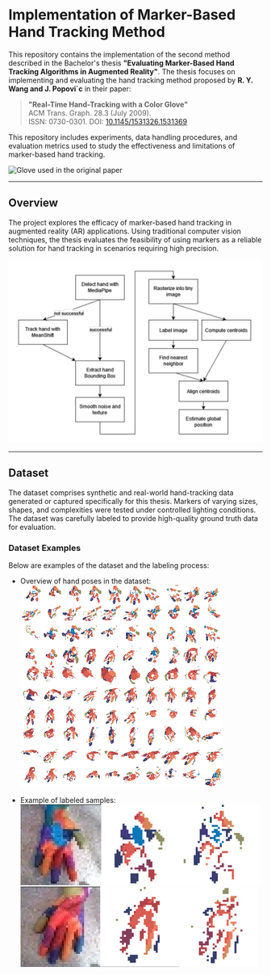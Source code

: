 # Implementation of Marker-Based Hand Tracking Method

This repository contains the implementation of the second method described in the Bachelor's thesis **"Evaluating Marker-Based Hand Tracking Algorithms in Augmented Reality"**. The thesis focuses on implementing and evaluating the hand tracking method proposed by **R. Y. Wang and J. Popovi´c** in their paper:

> **"Real-Time Hand-Tracking with a Color Glove"**  
> ACM Trans. Graph. 28.3 (July 2009).  
> ISSN: 0730-0301. DOI: [10.1145/1531326.1531369](https://doi.org/10.1145/1531326.1531369)  

This repository includes experiments, data handling procedures, and evaluation metrics used to study the effectiveness and limitations of marker-based hand tracking.

![Glove used in the original paper](colorGove_palmDownPalmUp.png)

---

## Overview

The project explores the efficacy of marker-based hand tracking in augmented reality (AR) applications. Using traditional computer vision techniques, the thesis evaluates the feasibility of using markers as a reliable solution for hand tracking in scenarios requiring high precision.

![Overview of dataset of hand poses created in this thesis](dataset/glove_flow.png)

---

## Dataset

The dataset comprises synthetic and real-world hand-tracking data generated or captured specifically for this thesis. Markers of varying sizes, shapes, and complexities were tested under controlled lighting conditions. The dataset was carefully labeled to provide high-quality ground truth data for evaluation.

### **Dataset Examples**  
Below are examples of the dataset and the labeling process:

- Overview of hand poses in the dataset:  
  ![Overview of dataset of hand poses created in this thesis](dataset/db_overview2.png)

- Example of labeled samples:  
  ![Labelling example 1](dataset/sample1_labeling.jpg)  
  ![Labelling example 2](dataset/sample2_labeling.jpg)
